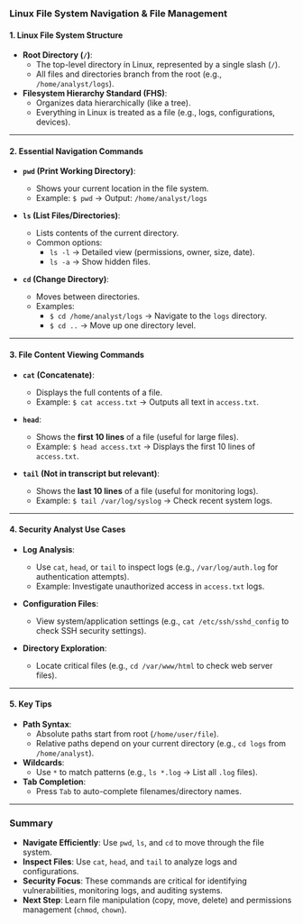 ### **Linux File System Navigation & File Management**  

#### **1. Linux File System Structure**  
- **Root Directory (`/`)**:  
  - The top-level directory in Linux, represented by a single slash (`/`).  
  - All files and directories branch from the root (e.g., `/home/analyst/logs`).  
- **Filesystem Hierarchy Standard (FHS)**:  
  - Organizes data hierarchically (like a tree).  
  - Everything in Linux is treated as a file (e.g., logs, configurations, devices).  

---

#### **2. Essential Navigation Commands**  
- **`pwd` (Print Working Directory)**:  
  - Shows your current location in the file system.  
  - Example: `$ pwd` → Output: `/home/analyst/logs`  

- **`ls` (List Files/Directories)**:  
  - Lists contents of the current directory.  
  - Common options:  
    - `ls -l` → Detailed view (permissions, owner, size, date).  
    - `ls -a` → Show hidden files.  

- **`cd` (Change Directory)**:  
  - Moves between directories.  
  - Examples:  
    - `$ cd /home/analyst/logs` → Navigate to the `logs` directory.  
    - `$ cd ..` → Move up one directory level.  

---

#### **3. File Content Viewing Commands**  
- **`cat` (Concatenate)**:  
  - Displays the full contents of a file.  
  - Example: `$ cat access.txt` → Outputs all text in `access.txt`.  

- **`head`**:  
  - Shows the **first 10 lines** of a file (useful for large files).  
  - Example: `$ head access.txt` → Displays the first 10 lines of `access.txt`.  

- **`tail` (Not in transcript but relevant)**:  
  - Shows the **last 10 lines** of a file (useful for monitoring logs).  
  - Example: `$ tail /var/log/syslog` → Check recent system logs.  

---

#### **4. Security Analyst Use Cases**  
- **Log Analysis**:  
  - Use `cat`, `head`, or `tail` to inspect logs (e.g., `/var/log/auth.log` for authentication attempts).  
  - Example: Investigate unauthorized access in `access.txt` logs.  

- **Configuration Files**:  
  - View system/application settings (e.g., `cat /etc/ssh/sshd_config` to check SSH security settings).  

- **Directory Exploration**:  
  - Locate critical files (e.g., `cd /var/www/html` to check web server files).  

---

#### **5. Key Tips**  
- **Path Syntax**:  
  - Absolute paths start from root (`/home/user/file`).  
  - Relative paths depend on your current directory (e.g., `cd logs` from `/home/analyst`).  
- **Wildcards**:  
  - Use `*` to match patterns (e.g., `ls *.log` → List all `.log` files).  
- **Tab Completion**:  
  - Press `Tab` to auto-complete filenames/directory names.  

---

### **Summary**  
- **Navigate Efficiently**: Use `pwd`, `ls`, and `cd` to move through the file system.  
- **Inspect Files**: Use `cat`, `head`, and `tail` to analyze logs and configurations.  
- **Security Focus**: These commands are critical for identifying vulnerabilities, monitoring logs, and auditing systems.  
- **Next Step**: Learn file manipulation (copy, move, delete) and permissions management (`chmod`, `chown`).